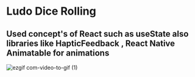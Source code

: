 # Ludo Dice Rolling
## Used concept's of React such as useState also libraries like HapticFeedback , React Native Animatable for animations
![ezgif com-video-to-gif (1)](https://user-images.githubusercontent.com/20709155/235956394-d5395357-8f74-4b87-ad3c-a8b6a2271a93.gif)
